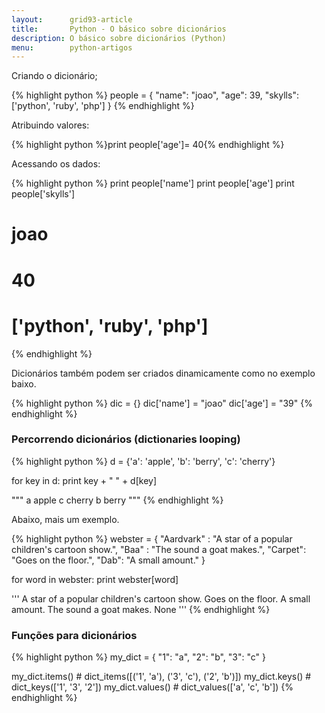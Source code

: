 ```yaml
---
layout:      grid93-article
title:       Python - O básico sobre dicionários
description: O básico sobre dicionários (Python)
menu:        python-artigos
---
```


Criando o dicionário;

{% highlight python %}
people = {
    "name": "joao",
    "age": 39,
    "skylls": ['python', 'ruby', 'php']
}
{% endhighlight %}

Atribuindo valores:

{% highlight python %}print people['age']= 40{% endhighlight %}

Acessando os dados:

{% highlight python %}
print people['name']
print people['age']
print people['skylls']

# joao
# 40
# ['python', 'ruby', 'php']
{% endhighlight %}

Dicionários também podem ser criados dinamicamente como no exemplo baixo.

{% highlight python %}
dic = {}
dic['name'] = "joao"
dic['age']  = "39"
{% endhighlight %}


### Percorrendo dicionários (dictionaries looping)

{% highlight python %}
d = {'a': 'apple', 'b': 'berry', 'c': 'cherry'}

for key in d:
    print key + " " + d[key]

"""
a apple
c cherry
b berry
"""
{% endhighlight %}

Abaixo, mais um exemplo.

{% highlight python %}
webster = {
    "Aardvark" : "A star of a popular children's cartoon show.",
    "Baa" : "The sound a goat makes.",
    "Carpet": "Goes on the floor.",
    "Dab": "A small amount."
}

for word in webster:
    print webster[word]

'''
A star of a popular children's cartoon show.
Goes on the floor.
A small amount.
The sound a goat makes.
None
'''
{% endhighlight %}



### Funções para dicionários

{% highlight python %}
my_dict = {
    "1": "a",
    "2": "b",
    "3": "c"
}

my_dict.items()  # dict_items([('1', 'a'), ('3', 'c'), ('2', 'b')])
my_dict.keys()   # dict_keys(['1', '3', '2'])
my_dict.values() # dict_values(['a', 'c', 'b'])
{% endhighlight %}